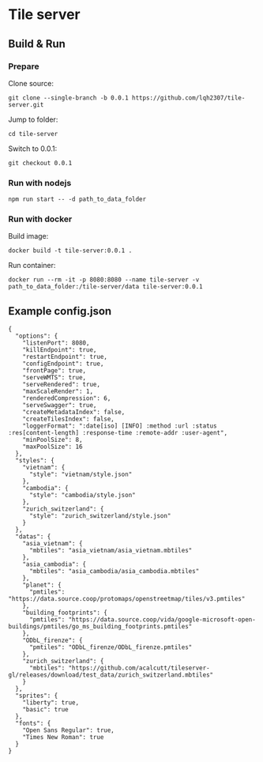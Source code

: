 # Tile server

## Build & Run

### Prepare

Clone source:

	git clone --single-branch -b 0.0.1 https://github.com/lqh2307/tile-server.git

Jump to folder:

	cd tile-server

Switch to 0.0.1:

	git checkout 0.0.1

### Run with nodejs

	npm run start -- -d path_to_data_folder

### Run with docker

Build image:

	docker build -t tile-server:0.0.1 .

Run container:

	docker run --rm -it -p 8080:8080 --name tile-server -v path_to_data_folder:/tile-server/data tile-server:0.0.1

## Example config.json

	{
	  "options": {
	    "listenPort": 8080,
	    "killEndpoint": true,
	    "restartEndpoint": true,
	    "configEndpoint": true,
	    "frontPage": true,
	    "serveWMTS": true,
	    "serveRendered": true,
	    "maxScaleRender": 1,
	    "renderedCompression": 6,
	    "serveSwagger": true,
	    "createMetadataIndex": false,
	    "createTilesIndex": false,
	    "loggerFormat": ":date[iso] [INFO] :method :url :status :res[content-length] :response-time :remote-addr :user-agent",
	    "minPoolSize": 8,
	    "maxPoolSize": 16
	  },
	  "styles": {
	    "vietnam": {
	      "style": "vietnam/style.json"
	    },
	    "cambodia": {
	      "style": "cambodia/style.json"
	    },
	    "zurich_switzerland": {
	      "style": "zurich_switzerland/style.json"
	    }
	  },
	  "datas": {
	    "asia_vietnam": {
	      "mbtiles": "asia_vietnam/asia_vietnam.mbtiles"
	    },
	    "asia_cambodia": {
	      "mbtiles": "asia_cambodia/asia_cambodia.mbtiles"
	    },
	    "planet": {
	      "pmtiles": "https://data.source.coop/protomaps/openstreetmap/tiles/v3.pmtiles"
	    },
	    "building_footprints": {
	      "pmtiles": "https://data.source.coop/vida/google-microsoft-open-buildings/pmtiles/go_ms_building_footprints.pmtiles"
	    },
	    "ODbL_firenze": {
	      "pmtiles": "ODbL_firenze/ODbL_firenze.pmtiles"
	    },
	    "zurich_switzerland": {
	      "mbtiles": "https://github.com/acalcutt/tileserver-gl/releases/download/test_data/zurich_switzerland.mbtiles"
	    }
	  },
	  "sprites": {
	    "liberty": true,
	    "basic": true
	  },
	  "fonts": {
	    "Open Sans Regular": true,
	    "Times New Roman": true
	  }
	}
